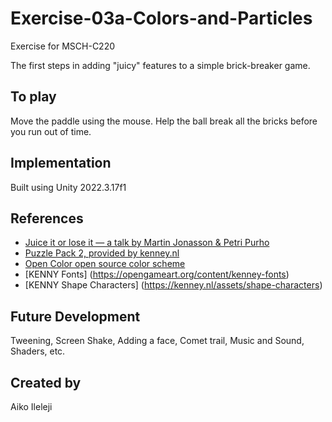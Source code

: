 # Exercise-03a-Colors-and-Particles

Exercise for MSCH-C220

The first steps in adding "juicy" features to a simple brick-breaker game.

## To play

Move the paddle using the mouse. Help the ball break all the bricks before you run out of time.


## Implementation

Built using Unity 2022.3.17f1

## References
 * [Juice it or lose it — a talk by Martin Jonasson & Petri Purho](https://www.youtube.com/watch?v=Fy0aCDmgnxg)
 * [Puzzle Pack 2, provided by kenney.nl](https://kenney.nl/assets/puzzle-pack-2)
 * [Open Color open source color scheme](https://yeun.github.io/open-color/)
 * [KENNY Fonts] (https://opengameart.org/content/kenney-fonts)
 * [KENNY Shape Characters] (https://kenney.nl/assets/shape-characters)
 

## Future Development

Tweening, Screen Shake, Adding a face, Comet trail, Music and Sound, Shaders, etc.

## Created by 
Aiko Ileleji

